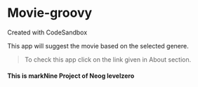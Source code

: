 # Movie-groovy
Created with CodeSandbox

This app will suggest the movie based on the selected genere.

>To check this app click on the link given in About section.

#### This is markNine Project of Neog levelzero  ####
